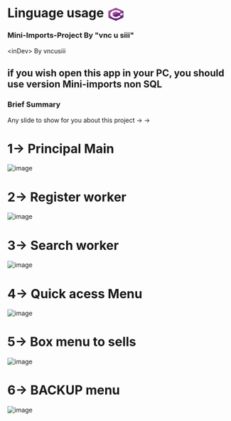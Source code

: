 # Linguage usage <img align="center" alt="Vinicius-Csharp" height="30" width="40" src="https://raw.githubusercontent.com/devicons/devicon/master/icons/csharp/csharp-original.svg">


### Mini-Imports-Project By "vnc u siii"
&lt;inDev> By vncusiii

## if you wish open this app in your PC, you should use version Mini-imports non SQL 

### Brief Summary 

Any slide to show for you about this project -> 
->
# 1-> Principal Main
![image](https://github.com/VinNissu/CSharp---MiniImports/assets/110014684/d6009170-7e9a-478f-a85e-4ec1dd18b84a)

# 2-> Register worker 
![image](https://github.com/VinNissu/CSharp---MiniImports/assets/110014684/0c2e5881-c3cd-4319-8201-4588e08d1620)

# 3-> Search worker 
![image](https://github.com/VinNissu/CSharp---MiniImports/assets/110014684/27aacc88-5b6a-4519-83d0-2764171fad76)

# 4-> Quick acess Menu 
![image](https://github.com/VinNissu/CSharp---MiniImports/assets/110014684/e8932864-1699-47dc-849e-9eb6c7092874)

# 5-> Box menu to sells 
![image](https://github.com/VinNissu/CSharp---MiniImports/assets/110014684/32501284-9edb-4593-9508-ba52a3f4ddfa)

# 6-> BACKUP menu
![image](https://github.com/VinNissu/CSharp---MiniImports/assets/110014684/ab0777a6-b185-4ad6-84f9-835b3b3fae11)
